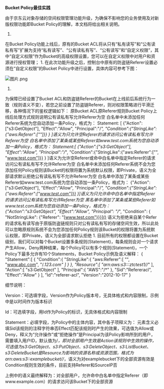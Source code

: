 **Bucket Policy最佳实践**

由于京东云对象存储的空间权限管理功能升级，为确保不影响您的业务使用及对新版权限功能即Bucket Policy的理解，本文档将给出相关说明。

1. 
在Bucket Policy功能上线后，原有的Bucket ACL将从只有“私有读写”和“公有读私有写”扩展为支持“私有读写”、“公有读私有写”、“公有读写”和“自定义权限”，其中“自定义权限”作为Bucket的高级权限设置，您可以在自定义权限中对用户和资源进行授权管理；
1. 
在此次功能升级之后，控制台中原有的防盗链Referer设置必须在“自定义权限”的Bucket Policy中进行设置，具体内容可参考下图：

![图片.png](https://img1.jcloudcs.com/cms/b5b55c2b-408a-4730-b8cb-8a66006dc0f820180530165819.png)

1. 
为保障已经设置了Bucket ACL和防盗链Referer的Bucket在上线前后系统行为一致（规则语义不变），若您之前设置了防盗链Referer，则对权限策略进行平滑迁移，各种情况下的鉴权逻辑如下：
原Bucket ACL原Referer规则Bucket Policy上线后处理方式规则说明公有读私有写允许Referer为空
白名单中未添加任何Referer系统为您自动添加一条Policy，格式为：
Statement: [ {"Action":["s3:GetObject"], "Effect":"Allow", "Principal":"/*", "Condition":{"StringLike":{"aws:Referer":[""]}} } ]语义为只允许空Referer的请求访问公有读私有写允许Referer为空
白名单中添加了某条或某些Referer如www.test.com系统为您自动添加一条Policy，格式为：
Statement:[ {"Action":["s3:GetObject"], "Effect":"Allow", "Principal":"/*", "Condition":{"StringLike":{"aws:Referer":["", "www.test.com"]}} } ]语义为允许空Referer或命中白名单中指定Referer的请求访问公有读私有写不允许Referer为空
白名单中未添加任何Referer系统不会为您添加任何Policy规则该Bucket的权限将置为系统默认权限，即Private，语义为全部请求默认拒绝公有读私有写不允许Referer为空
白名单中添加了某条或某些Referer如www.test.com系统为您自动添加一条Policy，格式为：
{"Action":["s3:GetObject"], "Effect":"Allow", "Principal":"/*", "Condition":{"StringLike":{"aws:Referer":["www.test.com"]}} }]语义为只允许命中白名单中指定Referer的请求访问公有读私有写允许Referer为空
黑名单中添加了某条或某些Referer如www.test.com系统为您自动添加一条Policy，格式为：
{"Action":"s3:GetObject", "Effect":"Allow", "Principal": "/*", "Condition": { "NotStringLike": {"Referer": "[www.test.com"}}}]()
语义为拒绝来自某个Refer的请求私有读写由于原版防盗链规则只对公有读私有写的存储空间生效，所以此处可以忽略原规则系统不会为您添加任何Policy规则该Bucket的权限将置为系统默认权限，即Private，语义为全部请求默认拒绝
1. 
目前所有的权限都设置在Bucket级别，我们可以对每个Bucket设置多条规则(Statement)，每条规则会对一个请求产生Allow，Deny两种结果，每个Policy可以有多个规则(Statement)，一个Policy下最多允许有10个Statements，Bucket Policy示例及语义解释：
{
"Statement":[
{
"Condition":{
"StringLike":{
"aws:Referer":[
"",
"www.abc.com",
"/*.123.com"
]
}
},
"Resource":[
"arn:aws:s3:::ztctest1//*"
],
"Action":[
"s3:GetObject"
],
"Principal":{
"AWS":"/*"
},
"Sid":"Refereracl",
"Effect":"Allow"
}
],
"Id":"referer-acl",
"Version":"2012-10-17"
}

细节说明：

Version：可选填字段，Version作为Policy版本号，无具体格式和内容限制，示例中是以时间作为版本标识

Id：可选填字段，用Id作为Policy的标识，无具体格式和内容限制

Statement：必填字段，为Policy中的主体内容，其中各子项释义为：
元素含义必填Sid该规则的注释字符串否Effect匹配该规则时产生的效果，可选值为Allow或Deny，释义为“允许操作”或“拒绝操作”是Principal为该Policy影响所到的用户，需要填入用户ID，默认值为/*，即对全部用户生效是Action该规则中生效的操作，可选值为s3:GetObject、s3:PutObject、s3:DeleteObject、s3:ListBucket、s3:DeleteBucket是Resource为影响的资源名称或资源范围，格式为arn:aws:s3::examplebucket//*，语义为对examplebucket下的全部资源有效是Condition规则生效的条件，目前支持Referer和SourceIP否

上例中的语义最终解释为：对全部用户，允许命中白名单中指定Referer（即www.example.com）的请求访问该Bucket下的全部资源